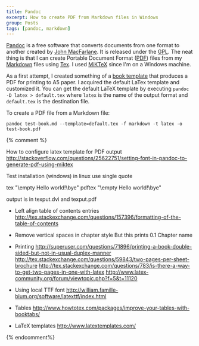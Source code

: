 ```yaml
---
title: Pandoc
excerpt: How to create PDF from Markdown files in Windows
group: Posts
tags: [pandoc, markdown]
---
```


[Pandoc] is a free software that converts documents from one format to another created by [John MacFarlane].
It is released under the [GPL].
The neat thing is that I can create Portable Document Format ([PDF]) files from my [Markdown] files using [Tex].
I used [MiKTeX] since I'm on a Windows machine.

As a first attempt, I created something of a [book template](https://github.com/rmaicle/latex) that produces a PDF for printing to A5 paper.
I acquired the default LaTex template and customized it.
You can get the default LaTeX template by executing `pandoc -D latex > default.tex` where `latex` is the name of the output format and `default.tex` is the destination file.

To create a PDF file from a Markdown file:

~~~
pandoc test-book.md --template=default.tex -f markdown -t latex -o test-book.pdf
~~~

[Pandoc]: http://johnmacfarlane.net/pandoc/
[John MacFarlane]: http://johnmacfarlane.net/
[GPL]: http://www.gnu.org/copyleft/gpl.html
[PDF]: http://en.wikipedia.org/wiki/Portable_Document_Format
[Markdown]: http://daringfireball.net/projects/markdown/
[Tex]: https://en.wikipedia.org/wiki/TeX
[MiKTeX]: http://miktex.org/



{% comment %}

How to configure latex template for PDF output
http://stackoverflow.com/questions/25622751/setting-font-in-pandoc-to-generate-pdf-using-miktex

Test installation (windows)
in linux use single quote

tex "\empty Hello world!\bye"
pdftex "\empty Hello world!\bye"

output is in texput.dvi and texput.pdf


* Left align table of contents entries
http://tex.stackexchange.com/questions/157396/formatting-of-the-table-of-contents


* Remove vertical spaces in chapter style
But this prints 0.1 Chapter name


* Printing
http://superuser.com/questions/71896/printing-a-book-double-sided-but-not-in-usual-duplex-manner
http://tex.stackexchange.com/questions/59843/two-pages-per-sheet-brochure
http://tex.stackexchange.com/questions/783/is-there-a-way-to-get-two-pages-in-one-with-latex
http://www.latex-community.org/forum/viewtopic.php?f=5&t=11120

* Using local TTF font
http://william.famille-blum.org/software/latexttf/index.html

* Tables
http://www.howtotex.com/packages/improve-your-tables-with-booktabs/

* LaTeX templates
http://www.latextemplates.com/

{% endcomment%}